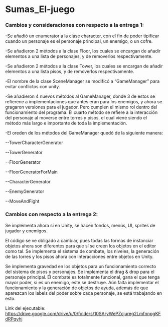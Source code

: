# Sumas_El-juego

### Cambios y consideraciones con respecto a la entrega 1:

-Se añadió un enumerator a la clase character, con el fin de poder tipificar cuando un personaje es el personaje principal, un enemigo, o un cofre.

-Se añadieron 2 métodos a la clase Floor, los cuales se encargan de añadir elementos a una lista de personajes, y de removerlos respectivamente.

-Se añadieron 2 métodos a la clase Tower, los cuales se encargan de añadir elementos a una lista pisos, y de removerlos respectivamente.

-El nombre de la clase SceneManager se modificó a “GameManager” para evitar conflictos con unity.

-Se añadieron 4 nuevos métodos al GameManager, donde 3 de estos se refierene a implementaciones que antes eran para los enemigos, y ahora se gragaron versiones para el jugador. Pero cumplen el mismo rol dentro del funcionamiento del programa. El cuarto método se refiere a la interacción del personaje al moverse entre torres y pisos, el cual viene siendo el método más largo e importante de toda la implementación.

-El oreden de los métodos del GameManager quedó de la siguiente manera:

--TowerCharacterGenerator

--TowerGenerator

--FloorGenerator

--FloorGeneratorForMain

--CharacterGenerator

--EnemyGenerator

--MoveAndFight


### Cambios con respecto a la entrega 2:

Se implementa ahora sí en Unity, se hacen fondos, menús, UI, sprites de jugador y enemigos.

El código se ve obligado a cambiar, pues todas las formas de instanciar objetos ahora son diferentes para que sí se creen los objetos en el editor como tal. Se implementa el sistema de combate, los niveles, la generación de las torres y los pisos ahora con interacciones entre objetos en Unity. 

Se implementa gravedad en los objetos para un funcionamiento correcto del sistema de pisos y personajes.
Se implementa el drag & drop para el personaje principal.
El combate es totalmente funcional, gana el que tenga mayor poder, si es un enemigo, este se destruye.
Aún falta implementar el funcionamiento y la generación de objetos de ayuda, además de que aparezcan los labels del poder sobre cada personaje, se está trabajando en esto.



Link del ejecutable: https://drive.google.com/drive/u/0/folders/10SAryWePZcjureg2LmfnnpgKFdRPqyhj

